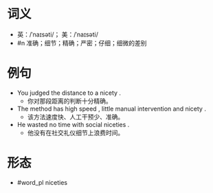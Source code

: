 # 词义
- 英：/ˈnaɪsəti/； 美：/ˈnaɪsəti/
- #n 准确；细节；精确；严密；仔细；细微的差别
# 例句
- You judged the distance to a nicety .
	- 你对那段距离的判断十分精确。
- The method has high speed , little manual intervention and nicety .
	- 该方法速度快、人工干预少、准确。
- He wasted no time with social niceties .
	- 他没有在社交礼仪细节上浪费时间。
# 形态
- #word_pl niceties
